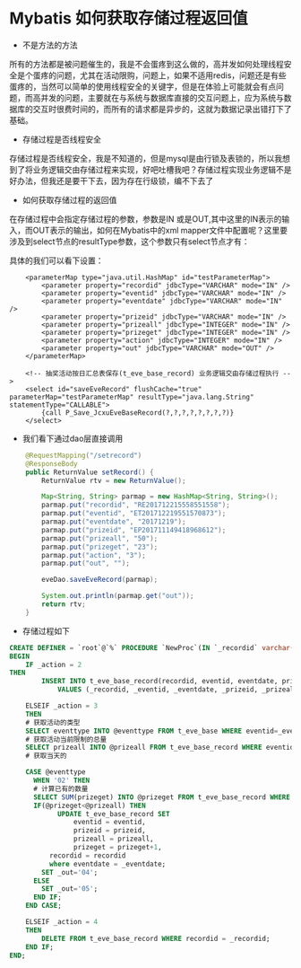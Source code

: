 # Mybatis 如何获取存储过程返回值

* 不是方法的方法

所有的方法都是被问题催生的，我是不会蛋疼到这么做的，高并发如何处理线程安全是个蛋疼的问题，尤其在活动限购，问题上，如果不适用redis，问题还是有些蛋疼的，当然可以简单的使用线程安全的关键字，但是在体验上可能就会有点问题，而高并发的问题，主要就在与系统与数据库直接的交互问题上，应为系统与数据库的交互时很费时间的，而所有的请求都是异步的，这就为数据记录出错打下了基础。

* 存储过程是否线程安全

存储过程是否线程安全，我是不知道的，但是mysql是由行锁及表锁的，所以我想到了将业务逻辑交由存储过程来实现，好吧吐槽我吧？存储过程实现业务逻辑不是好办法，但我还是要干下去，因为存在行级锁，编不下去了

* 如何获取存储过程的返回值

在存储过程中会指定存储过程的参数，参数是IN 或是OUT,其中这里的IN表示的输入，而OUT表示的输出，如何在Mybatis中的xml mapper文件中配置呢？这里要涉及到select节点的resultType参数，这个参数只有select节点才有：

具体的我们可以看下设置：

```markup
    <parameterMap type="java.util.HashMap" id="testParameterMap">
        <parameter property="recordid" jdbcType="VARCHAR" mode="IN" />
        <parameter property="eventid" jdbcType="VARCHAR" mode="IN" />
        <parameter property="eventdate" jdbcType="VARCHAR" mode="IN" />
        <parameter property="prizeid" jdbcType="VARCHAR" mode="IN" />
        <parameter property="prizeall" jdbcType="INTEGER" mode="IN" />
        <parameter property="prizeget" jdbcType="INTEGER" mode="IN" />
        <parameter property="action" jdbcType="INTEGER" mode="IN" />
        <parameter property="out" jdbcType="VARCHAR" mode="OUT" />
    </parameterMap>

    <!-- 抽奖活动按日汇总表保存(t_eve_base_record) 业务逻辑交由存储过程执行 -->
    <select id="saveEveRecord" flushCache="true" parameterMap="testParameterMap" resultType="java.lang.String" statementType="CALLABLE">
        {call P_Save_JcxuEveBaseRecord(?,?,?,?,?,?,?,?)}
    </select>
```

* 我们看下通过dao层直接调用

```java
    @RequestMapping("/setrecord")
    @ResponseBody
    public ReturnValue setRecord() {
        ReturnValue rtv = new ReturnValue();

        Map<String, String> parmap = new HashMap<String, String>();
        parmap.put("recordid", "RE201712215558551558");
        parmap.put("eventid", "ET201712219551570873");
        parmap.put("eventdate", "20171219");
        parmap.put("prizeid", "EP201711149418968612");
        parmap.put("prizeall", "50");
        parmap.put("prizeget", "23");
        parmap.put("action", "3");
        parmap.put("out", "");

        eveDao.saveEveRecord(parmap);

        System.out.println(parmap.get("out"));
        return rtv;
    }
```

* 存储过程如下

```sql
CREATE DEFINER = `root`@`%` PROCEDURE `NewProc`(IN `_recordid` varchar(20),IN `_eventid` varchar(20),IN `_eventdate` varchar(8),IN `_prizeid` varchar(20),IN `_prizeall` int,IN `_prizeget` int,IN `_action` int,OUT `_out` varchar(20))
BEGIN
    IF _action = 2
THEN
        INSERT INTO t_eve_base_record(recordid, eventid, eventdate, prizeid, prizeall, prizeget)
            VALUES (_recordid, _eventid, _eventdate, _prizeid, _prizeall, _prizeget);

    ELSEIF _action = 3
    THEN
    # 获取活动的类型
    SELECT eventtype INTO @eventtype FROM t_eve_base WHERE eventid=_eventid;
    # 获取活动当前限制的总量
    SELECT prizeall INTO @prizeall FROM t_eve_base_record WHERE eventid=_eventid LIMIT 1;
    # 获取当天的

    CASE @eventtype
      WHEN '02' THEN
      # 计算已有的数量
      SELECT SUM(prizeget) INTO @prizeget FROM t_eve_base_record WHERE eventid=_eventid;
      IF(@prizeget<@prizeall) THEN
            UPDATE t_eve_base_record SET 
                eventid = eventid,
                prizeid = prizeid,
                prizeall = prizeall,
                prizeget = prizeget+1,
          recordid = recordid
          where eventdate = _eventdate;
        SET _out='04';
      ELSE
        SET _out='05';
      END IF;
    END CASE;

    ELSEIF _action = 4
    THEN
        DELETE FROM t_eve_base_record WHERE recordid = _recordid;
    END IF;
END;
```

